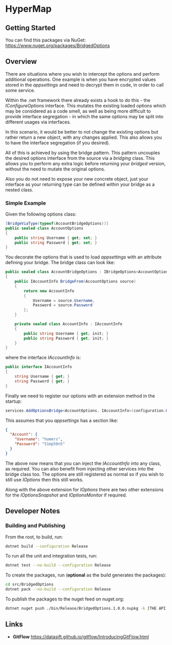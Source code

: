 # HyperMap

## Getting Started

You can find this packages via NuGet: https://www.nuget.org/packages/BridgedOptions

## Overview

There are situations where you wish to intercept the options and perform additional operations. One example is when you have encrypted values stored 
in the _appsettings_ and need to decrypt them in code, in order to call some service.

Within the .net framework there already exists a hook to do this - the _IConfigureOptions_ interface. This mutates the existing loaded options which 
may be considered as a code smell, as well as being more difficult to provide interface segregation - in which the same options may be split into different usages via interfaces.

In this scenario, it would be better to not change the existing options but rather return a new object, with any changes applied. This also allows you to have 
the interface segregation (if you desired).

All of this is achieved by using the bridge pattern. This pattern uncouples the desired options interface from the source via a _bridging_ class. This allows you to perform 
any extra logic before returning your _bridged_ version, without the need to mutate the original options.

Also you do not need to expose your new concrete object, just your interface as your returning type can be defined within your bridge as a nested class.

### Simple Example

Given the following options class:

```c#
[BridgeViaType(typeof(AccountBridgeOptions))]
public sealed class AccountOptions
{
    public string Username { get; set; }
    public string Password { get; set; }
}
```

You decorate the options that is used to load _appsettings_ with an attribute defining your bridge. The bridge class can look like:

```c#
public sealed class AccountBridgeOptions : IBridgeOptions<AccountOptions, IAccountInfo>
{
    public IAccountInfo BridgeFrom(AccountOptions source)
    {
        return new AccountInfo
        {
            Username = source.Username,
            Password = source.Password
        };
    }

    private sealed class AccountInfo : IAccountInfo
    {
        public string Username { get; init; }
        public string Password { get; init; }
    }
}
```

where the interface _IAccountInfo_ is:

```c#
public interface IAccountInfo
{
    string Username { get; }
    string Password { get; }
}
```

Finally we need to register our options with an extension method in the startup:

```c#
services.AddOptionsBridge<AccountOptions, IAccountInfo>(configuration.GetSection("Account"));
```

This assumes that you _appsettings_ has a section like:

```json
{
  "Account": {
    "Username": "homers",
    "Password": "51mp50n5"
  }
}
```

The above now means that you can inject the _IAccountInfo_ into any class, as required. You can also benefit from injecting other services into 
the bridge class too. The options are still registered as normal so if you wish to still use _IOptions<T>_ then this still works.

Along with the above extension for _IOptions_ there are two other extensions for the _IOptionsSnapshot<T>_ and _IOptionsMonitor<T>_ if required.

## Developer Notes

### Building and Publishing

From the root, to build, run:

```bash
dotnet build --configuration Release
```

To run all the unit and integration tests, run:

```bash
dotnet test --no-build --configuration Release
```

To create the packages, run (**optional** as the build generates the packages):
 
```bash
cd src/BridgedOptions
dotnet pack --no-build --configuration Release
```

To publish the packages to the nuget feed on nuget.org:

```bash
dotnet nuget push ./bin/Release/BridgedOptions.1.0.0.nupkg -k [THE API KEY] -s https://api.nuget.org/v3/index.json
```

## Links

* **GitFlow** https://datasift.github.io/gitflow/IntroducingGitFlow.html
